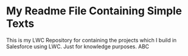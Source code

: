 # My Readme File Containing Simple Texts
This is my LWC Repository for containing the projects which I build in Salesforce using LWC.
Just for knowledge purposes.
ABC